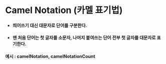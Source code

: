 # Camel Notation \(카멜 표기법\)

* #### 띄어쓰기 대신 대문자로 단어를 구분한다.
* #### 맨 처음 단어는 첫 글자를 소문자, 나머지 붙여쓰는 단어 전부 첫 글자를 대문자로 표기한다.

#### 예시 : camelNotation, camelNotationCount




